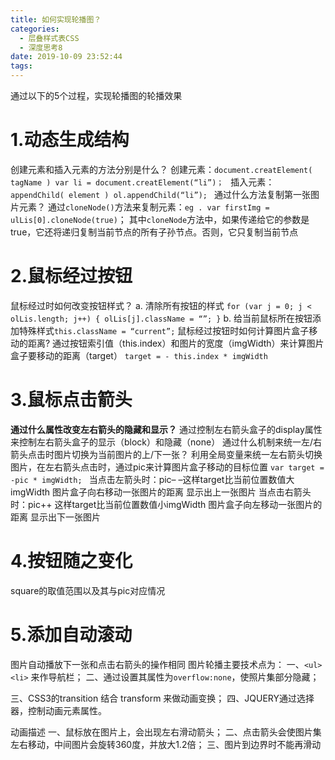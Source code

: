 ```yaml
---
title: 如何实现轮播图？
categories:
  - 层叠样式表CSS
  - 深度思考8
date: 2019-10-09 23:52:44
tags:
---
```

通过以下的5个过程，实现轮播图的轮播效果 

# 1.动态生成结构 

创建元素和插入元素的方法分别是什么？ 
创建元素：`document.creatElement( tagName ) var li = document.creatElement(“li”)； `
插入元素：`appendChild( element ) ol.appendChild(“li”); `
通过什么方法复制第一张图片元素？ 
通过`cloneNode()`方法来复制元素：`eg . var firstImg = ulLis[0].cloneNode(true)`； 其中`cloneNode`方法中，如果传递给它的参数是 true，它还将递归复制当前节点的所有子孙节点。否则，它只复制当前节点 

# 2.鼠标经过按钮 

鼠标经过时如何改变按钮样式？ 
a. 清除所有按钮的样式 `for (var j = 0; j < olLis.length; j++) { olLis[j].className = “”; }` 
b. 给当前鼠标所在按钮添加特殊样式` this.className = “current”; `
鼠标经过按钮时如何计算图片盒子移动的距离? 
通过按钮索引值（this.index）和图片的宽度（imgWidth）来计算图片盒子要移动的距离（target） `target = - this.index * imgWidth` 

# 3.鼠标点击箭头 

**通过什么属性改变左右箭头的隐藏和显示？** 
通过控制左右箭头盒子的display属性来控制左右箭头盒子的显示（block）和隐藏（none） 
通过什么机制来统一左/右箭头点击时图片切换为当前图片的上/下一张？ 
利用全局变量来统一左右箭头切换图片，在左右箭头点击时，通过pic来计算图片盒子移动的目标位置 `var target = -pic * imgWidth; `
当点击左箭头时：pic– –这样target比当前位置数值大imgWidth 图片盒子向右移动一张图片的距离 显示出上一张图片 
当点击右箭头时：pic++ 这样target比当前位置数值小imgWidth 图片盒子向左移动一张图片的距离 显示出下一张图片 

# 4.按钮随之变化 

square的取值范围以及其与pic对应情况 

# 5.添加自动滚动 

图片自动播放下一张和点击右箭头的操作相同 
图片轮播主要技术点为： 
一、`<ul> <li>` 来作导航栏； 
二、通过设置其属性为`overflow:none`，使照片集部分隐藏； 

三、CSS3的transition 结合 transform 来做动画变换； 
四、JQUERY通过选择器，控制动画元素属性。 

动画描述 
一、鼠标放在图片上，会出现左右滑动箭头； 
二、点击箭头会使图片集左右移动，中间图片会旋转360度，并放大1.2倍； 
三、图片到边界时不能再滑动
